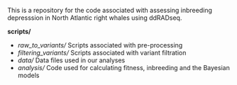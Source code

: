 This is a repository for the code associated with assessing inbreeding depresssion in North Atlantic right whales using ddRADseq.

**scripts/**
- *raw_to_variants/*	Scripts associated with pre-processing
- *filtering_variants/*	Scripts associated with variant filtration
- *data/*	Data files used in our analyses
- *analysis/*	Code used for calculating fitness, inbreeding and the Bayesian models

